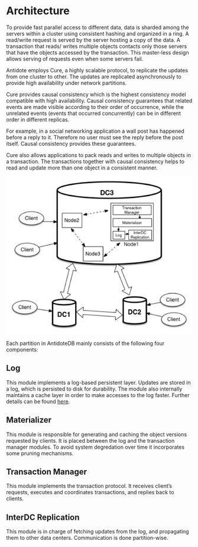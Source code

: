 # Architecture

To provide fast parallel access to different data, data is sharded among the servers within a cluster using consistent hashing and organized in a ring. A read/write request is served by the server hosting a copy of the data. A transaction that reads/ writes multiple objects contacts only those servers that have the objects accessed by the transaction. This master-less design allows serving of requests even when some servers fail.

Antidote employs Cure, a highly scalable protocol, to replicate the updates from one cluster to other. The updates are replicated asynchronously to provide high availability under network partitions.

Cure provides causal consistency which is the highest consistency model compatible with high availability. Causal consistency guarantees that related events are made visible according to their order of occurrence, while the unrelated events \(events that occurred concurrently\) can be in different order in different replicas.

For example, in a social networking application a wall post has happened before a reply to it. Therefore no user must see the reply before the post itself. Causal consistency provides these guarantees.

Cure also allows applications to pack reads and writes to multiple objects in a transaction. The transactions together with causal consistency helps to read and update more than one object in a consistent manner.

![](../.gitbook/assets/architecture.png)

Each partition in AntidoteDB mainly consists of the following four components:

## Log

This module implements a log-based persistent layer. Updates are stored in a log, which is persisted to disk for durability. The module also internally maintains a cache layer in order to make accesses to the log faster. Further details can be found [here](https://syncfree.github.io/antidote/log.html).

## Materializer

This module is responsible for generating and caching the object versions requested by clients. It is placed between the log and the transaction manager modules. To avoid system degredation over time it incorporates some pruning mechanisms.

## Transaction Manager

This module implements the transaction protocol. It receives client’s requests, executes and coordinates transactions, and replies back to clients.

## InterDC Replication

This module is in charge of fetching updates from the log, and propagating them to other data centers. Communication is done partition-wise.

